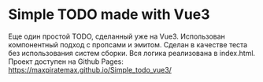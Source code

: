 # Simple TODO made with Vue3
Еще один простой TODO, сделанный уже на Vue3. Использован компонентный подход с пропсами и эмитом.
Сделан в качестве теста без использования систем сборки. Вся логика реализована в index.html.
Проект доступен на Github Pages:
https://maxpiratemax.github.io/Simple_todo_vue3/
